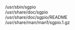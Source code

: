/usr/sbin/sgpio  
/usr/share/doc/sgpio  
/usr/share/doc/sgpio/README  
/usr/share/man/man1/sgpio.1.gz  
